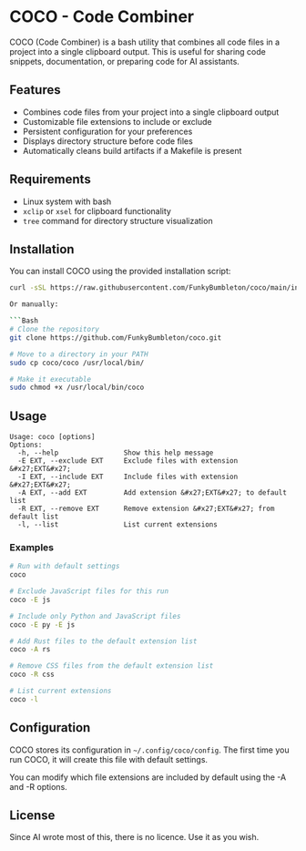 # COCO - Code Combiner

COCO (Code Combiner) is a bash utility that combines all code files in a project into a single clipboard output. This is useful for sharing code snippets, documentation, or preparing code for AI assistants.

## Features

- Combines code files from your project into a single clipboard output
- Customizable file extensions to include or exclude
- Persistent configuration for your preferences
- Displays directory structure before code files
- Automatically cleans build artifacts if a Makefile is present

## Requirements

- Linux system with bash
- `xclip` or `xsel` for clipboard functionality
- `tree` command for directory structure visualization

## Installation

You can install COCO using the provided installation script:

```bash
curl -sSL https://raw.githubusercontent.com/FunkyBumbleton/coco/main/install.sh | bash

Or manually:

```Bash
# Clone the repository
git clone https://github.com/FunkyBumbleton/coco.git

# Move to a directory in your PATH
sudo cp coco/coco /usr/local/bin/

# Make it executable
sudo chmod +x /usr/local/bin/coco
```

## Usage
```
Usage: coco [options]
Options:
  -h, --help                Show this help message
  -E EXT, --exclude EXT     Exclude files with extension &#x27;EXT&#x27;
  -I EXT, --include EXT     Include files with extension &#x27;EXT&#x27;
  -A EXT, --add EXT         Add extension &#x27;EXT&#x27; to default list
  -R EXT, --remove EXT      Remove extension &#x27;EXT&#x27; from default list
  -l, --list                List current extensions
```
### Examples
```bash
# Run with default settings
coco

# Exclude JavaScript files for this run
coco -E js

# Include only Python and JavaScript files
coco -E py -E js

# Add Rust files to the default extension list
coco -A rs

# Remove CSS files from the default extension list
coco -R css

# List current extensions
coco -l
```

## Configuration
COCO stores its configuration in `~/.config/coco/config`. The first time you run COCO, it will create this file with default settings.

You can modify which file extensions are included by default using the -A and -R options.

## License
Since AI wrote most of this, there is no licence. Use it as you wish.

